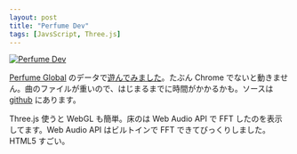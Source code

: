 ```yaml
---
layout: post
title: "Perfume Dev"
tags: [JavsScript, Three.js]
---
```


[![Perfume Dev](https://farm8.staticflickr.com/7193/6894949804_fae1a1bc62_c.jpg "=800x461")](/perfume_dev/stick_people/)

[Perfume Global](https://www.perfume-global.com/) のデータで[遊んでみました](/perfume_dev/stick_people/)。たぶん Chrome でないと動きません。曲のファイルが重いので、はじまるまでに時間がかかるかも。ソースは [github](https://github.com/shuhei/perfume_dev) にあります。

Three.js 使うと WebGL も簡単。床のは Web Audio API で FFT したのを表示してます。Web Audio API はビルトインで FFT できてびっくりしました。HTML5 すごい。

